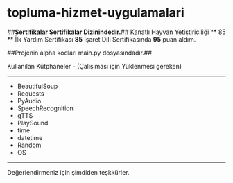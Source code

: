 # topluma-hizmet-uygulamalari
##**Sertifikalar Sertifikalar Dizinindedir.**##
Kanatlı Hayvan Yetiştiriciliği ** 85 **
İlk Yardım Sertifikası **85**
İşaret Dili Sertifikasında **95** puan aldım.

##Projenin alpha kodları main.py dosyasındadır.##

Kullanılan Kütphaneler - (Çalışiması için Yüklenmesi gereken)
***************************
- BeautifulSoup
- Requests
- PyAudio
- SpeechRecognition
- gTTS
- PlaySound
- time
- datetime
- Random
- OS
****************************

Değerlendirmeniz için şimdiden teşkkürler.
